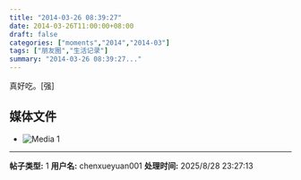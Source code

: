 ```yaml
---
title: "2014-03-26 08:39:27"
date: 2014-03-26T11:00:00+08:00
draft: false
categories: ["moments","2014","2014-03"]
tags: ["朋友圈","生活记录"]
summary: "2014-03-26 08:39:27..."
---
```


真好吃。[强]

## 媒体文件

- ![Media 1](/Moments/photos/2014-03-26/201403260839270.jpg)

---

**帖子类型:** 1
**用户名:** chenxueyuan001
**处理时间:** 2025/8/28 23:27:13